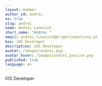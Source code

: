 ```yaml
---
layout: member
author_id: andrei
ex: true
slug: andrei
name: Andrei Lunevich
short_name: "Andrei "
email: andrei.lunevich@brightinventions.pl
bio: iOS Developer
description: iOS Developer
avatar: /images/andrei.png
avatar_hover: /images/andrei_passion.png
published: true
language: en
---
```

iOS Developer

